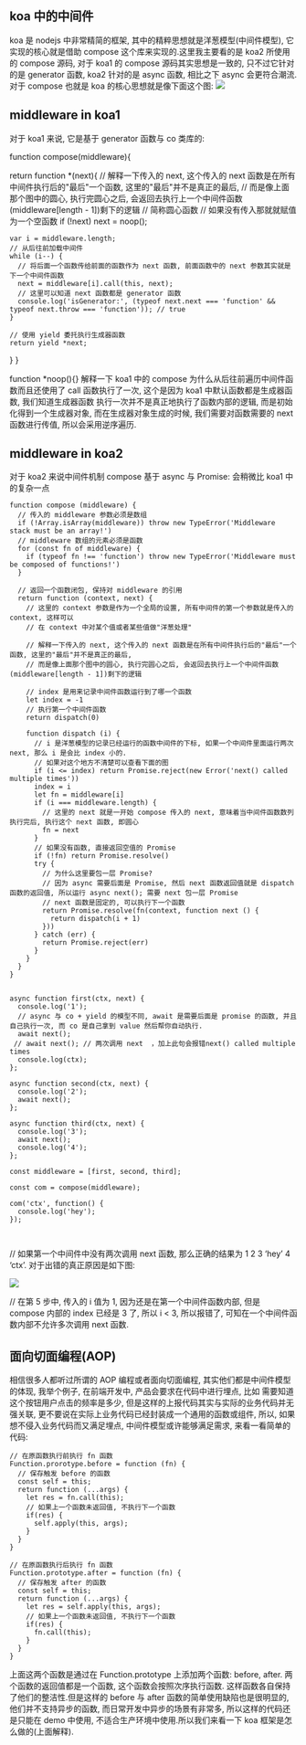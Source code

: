 ## koa 中的中间件
koa 是 nodejs 中非常精简的框架, 其中的精粹思想就是洋葱模型(中间件模型), 它实现的核心就是借助 compose 这个库来实现的.这里我主要看的是 koa2 所使用的 compose 源码,
对于 koa1 的 compose 源码其实思想是一致的, 只不过它针对的是 generator 函数, koa2 针对的是 async 函数, 相比之下 async 会更符合潮流.
对于 compose 也就是 koa 的核心思想就是像下面这个图:
<img src="./img/compose.png"/>

## middleware in koa1
对于 koa1 来说, 它是基于 generator 函数与 co 类库的:

function compose(middleware){

  return function *(next){
    // 解释一下传入的 next, 这个传入的 next 函数是在所有中间件执行后的"最后"一个函数, 这里的"最后"并不是真正的最后,
    // 而是像上面那个图中的圆心, 执行完圆心之后, 会返回去执行上一个中间件函数(middleware[length - 1])剩下的逻辑
    // 简称圆心函数
    // 如果没有传入那就就赋值为一个空函数
    if (!next) next = noop();

    var i = middleware.length;
    // 从后往前加载中间件
    while (i--) {
      // 将后面一个函数传给前面的函数作为 next 函数, 前面函数中的 next 参数其实就是下一个中间件函数
      next = middleware[i].call(this, next);
      // 这里可以知道 next 函数都是 generator 函数
      console.log('isGenerator:', (typeof next.next === 'function' && typeof next.throw === 'function')); // true
    }

    // 使用 yield 委托执行生成器函数
    return yield *next;
  }
}

function *noop(){}
解释一下 koa1 中的 compose 为什么从后往前遍历中间件函数而且还使用了 call 函数执行了一次, 这个是因为 koa1 中默认函数都是生成器函数, 我们知道生成器函数
执行一次并不是真正地执行了函数内部的逻辑, 而是初始化得到一个生成器对象, 而在生成器对象生成的时候, 我们需要对函数需要的 next 函数进行传值, 所以会采用逆序遍历.

## middleware in koa2
对于 koa2 来说中间件机制 compose 基于 async 与 Promise: 会稍微比 koa1 中的复杂一点

```
function compose (middleware) {
  // 传入的 middleware 参数必须是数组
  if (!Array.isArray(middleware)) throw new TypeError('Middleware stack must be an array!')
  // middleware 数组的元素必须是函数
  for (const fn of middleware) {
    if (typeof fn !== 'function') throw new TypeError('Middleware must be composed of functions!')
  }

  // 返回一个函数闭包, 保持对 middleware 的引用
  return function (context, next) {
    // 这里的 context 参数是作为一个全局的设置, 所有中间件的第一个参数就是传入的 context, 这样可以
    // 在 context 中对某个值或者某些值做"洋葱处理"

    // 解释一下传入的 next, 这个传入的 next 函数是在所有中间件执行后的"最后"一个函数, 这里的"最后"并不是真正的最后,
    // 而是像上面那个图中的圆心, 执行完圆心之后, 会返回去执行上一个中间件函数(middleware[length - 1])剩下的逻辑

    // index 是用来记录中间件函数运行到了哪一个函数
    let index = -1
    // 执行第一个中间件函数
    return dispatch(0)

    function dispatch (i) {
      // i 是洋葱模型的记录已经运行的函数中间件的下标, 如果一个中间件里面运行两次 next, 那么 i 是会比 index 小的.
      // 如果对这个地方不清楚可以查看下面的图
      if (i <= index) return Promise.reject(new Error('next() called multiple times'))
      index = i
      let fn = middleware[i]
      if (i === middleware.length) {
        // 这里的 next 就是一开始 compose 传入的 next, 意味着当中间件函数数列执行完后, 执行这个 next 函数, 即圆心
        fn = next
      }
      // 如果没有函数, 直接返回空值的 Promise
      if (!fn) return Promise.resolve()
      try {
        // 为什么这里要包一层 Promise? 
        // 因为 async 需要后面是 Promise, 然后 next 函数返回值就是 dispatch 函数的返回值, 所以运行 async next(); 需要 next 包一层 Promise
        // next 函数是固定的, 可以执行下一个函数
        return Promise.resolve(fn(context, function next () {
          return dispatch(i + 1)
        }))
      } catch (err) {
        return Promise.reject(err)
      }
    }
  }
}


async function first(ctx, next) {
  console.log('1');
  // async 与 co + yield 的模型不同, await 是需要后面是 promise 的函数, 并且自己执行一次, 而 co 是自己拿到 value 然后帮你自动执行.
  await next();
 // await next(); // 两次调用 next  ，加上此句会报错next() called multiple times
  console.log(ctx);
};

async function second(ctx, next) {
  console.log('2');
  await next();
};

async function third(ctx, next) {
  console.log('3');
  await next();
  console.log('4');
};

const middleware = [first, second, third];

const com = compose(middleware);

com('ctx', function() {
  console.log('hey');
});



```

// 如果第一个中间件中没有两次调用 next 函数, 那么正确的结果为 1 2 3 ‘hey’ 4 ‘ctx’.
对于出错的真正原因是如下图:

<img src="./img/example.png"/>

// 在第 5 步中, 传入的 i 值为 1, 因为还是在第一个中间件函数内部, 但是 compose 内部的 index 已经是 3 了, 所以 i < 3, 所以报错了, 可知在一个中间件函数内部不允许多次调用 next 函数.

## 面向切面编程(AOP)
相信很多人都听过所谓的 AOP 编程或者面向切面编程, 其实他们都是中间件模型的体现, 我举个例子, 在前端开发中, 产品会要求在代码中进行埋点, 比如
需要知道这个按钮用户点击的频率是多少, 但是这样的上报代码其实与实际的业务代码并无强关联, 更不要说在实际上业务代码已经封装成一个通用的函数或组件,
所以, 如果想不侵入业务代码而又满足埋点, 中间件模型或许能够满足需求, 来看一看简单的代码:
```
// 在原函数执行前执行 fn 函数
Function.prorotype.before = function (fn) {
  // 保存触发 before 的函数
  const self = this;
  return function (...args) {
    let res = fn.call(this);
    // 如果上一个函数未返回值, 不执行下一个函数
    if(res) {
      self.apply(this, args);
    }
  }
}

// 在原函数执行后执行 fn 函数
Function.prototype.after = function (fn) {
  // 保存触发 after 的函数
  const self = this;
  return function (...args) {
    let res = self.apply(this, args);
    // 如果上一个函数未返回值, 不执行下一个函数
    if(res) {
      fn.call(this);
    }
  }
}
```

上面这两个函数是通过在 Function.prototype 上添加两个函数: before, after. 两个函数的返回值都是一个函数, 这个函数会按照次序执行函数.
这样函数各自保持了他们的整洁性.但是这样的 before 与 after 函数的简单使用缺陷也是很明显的, 他们并不支持异步的函数, 而日常开发中异步的场景有非常多, 所以这样的代码还是只能在 demo 中使用,
不适合生产环境中使用.所以我们来看一下 koa 框架是怎么做的(上面解释).